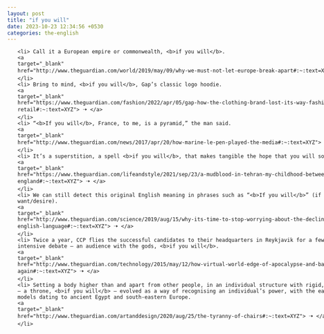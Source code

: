 ```yaml
---
layout: post
title: "if you will"
date: 2023-10-23 12:34:56 +0530
categories: the-english
---
```

<style>
    ol {
        width: 800px;
        margin: 0 auto;
    }
ol li {
    font-size: 18px;
    line-height: 1.5;
    padding-bottom: 8px;
}
</style>
<ol>

    <li> Call it a European empire or commonwealth, <b>if you will</b>.
    <a 
    target="_blank" 
    href="http://www.theguardian.com/world/2019/may/09/why-we-must-not-let-europe-break-apart#:~:text=XYZ"> 🠢 </a>
    </li>
    <li> Bring to mind, <b>if you will</b>, Gap’s classic logo hoodie.
    <a 
    target="_blank" 
    href="https://www.theguardian.com/fashion/2022/apr/05/gap-how-the-clothing-brand-lost-its-way-fashion-retail#:~:text=XYZ"> 🠢 </a>
    </li>
    <li> “<b>If you will</b>, France, to me, is a pyramid,” the man said.
    <a 
    target="_blank" 
    href="http://www.theguardian.com/news/2017/apr/20/how-marine-le-pen-played-the-media#:~:text=XYZ"> 🠢 </a>
    </li>
    <li> It’s a superstition, a spell <b>if you will</b>, that makes tangible the hope that you will soon return.
    <a 
    target="_blank" 
    href="https://www.theguardian.com/lifeandstyle/2021/sep/23/a-mudblood-in-tehran-my-childhood-between-iran-and-england#:~:text=XYZ"> 🠢 </a>
    </li>
    <li> We can still detect this original English meaning in phrases such as “<b>If you will</b>” (if you want/desire).
    <a 
    target="_blank" 
    href="http://www.theguardian.com/science/2019/aug/15/why-its-time-to-stop-worrying-about-the-decline-of-the-english-language#:~:text=XYZ"> 🠢 </a>
    </li>
    <li> Twice a year, CCP flies the successful candidates to their headquarters in Reykjavik for a few days of intensive debate – an audience with the gods, <b>if you will</b>.
    <a 
    target="_blank" 
    href="http://www.theguardian.com/technology/2015/may/12/how-virtual-world-edge-of-apocalypse-and-back-again#:~:text=XYZ"> 🠢 </a>
    </li>
    <li> Setting a body higher than and apart from other people, in an individual structure with rigid, flat planes – a throne, <b>if you will</b> – evolved as a way of recognising an individual’s power, with the earliest known models dating to ancient Egypt and south-eastern Europe.
    <a 
    target="_blank" 
    href="http://www.theguardian.com/artanddesign/2020/aug/25/the-tyranny-of-chairs#:~:text=XYZ"> 🠢 </a>
    </li>